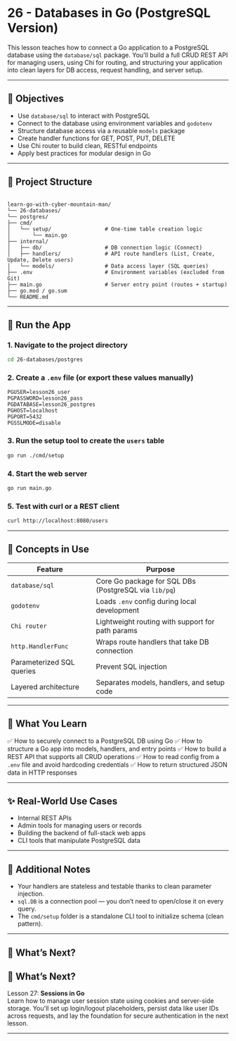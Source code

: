 # 26 - Databases in Go (PostgreSQL Version)

This lesson teaches how to connect a Go application to a PostgreSQL database using the `database/sql` package. You'll build a full CRUD REST API for managing users, using Chi for routing, and structuring your application into clean layers for DB access, request handling, and server setup.

---

## 🎯 Objectives

- Use `database/sql` to interact with PostgreSQL
- Connect to the database using environment variables and `godotenv`
- Structure database access via a reusable `models` package
- Create handler functions for GET, POST, PUT, DELETE
- Use Chi router to build clean, RESTful endpoints
- Apply best practices for modular design in Go

---

## 📁 Project Structure

```

learn-go-with-cyber-mountain-man/
└── 26-databases/
└── postgres/
├── cmd/
│   └── setup/                 # One-time table creation logic
│       └── main.go
├── internal/
│   ├── db/                    # DB connection logic (Connect)
│   ├── handlers/              # API route handlers (List, Create, Update, Delete users)
│   └── models/                # Data access layer (SQL queries)
├── .env                       # Environment variables (excluded from Git)
├── main.go                    # Server entry point (routes + startup)
├── go.mod / go.sum
└── README.md

````

---

## 🚀 Run the App

### 1. Navigate to the project directory

```bash
cd 26-databases/postgres
````

### 2. Create a `.env` file (or export these values manually)

```env
PGUSER=lesson26_user
PGPASSWORD=lesson26_pass
PGDATABASE=lesson26_postgres
PGHOST=localhost
PGPORT=5432
PGSSLMODE=disable
```

### 3. Run the setup tool to create the `users` table

```bash
go run ./cmd/setup
```

### 4. Start the web server

```bash
go run main.go
```

### 5. Test with curl or a REST client

```bash
curl http://localhost:8080/users
```

---

## 🧠 Concepts in Use

| Feature                   | Purpose                                               |
| ------------------------- | ----------------------------------------------------- |
| `database/sql`            | Core Go package for SQL DBs (PostgreSQL via `lib/pq`) |
| `godotenv`                | Loads `.env` config during local development          |
| `Chi router`              | Lightweight routing with support for path params      |
| `http.HandlerFunc`        | Wraps route handlers that take DB connection          |
| Parameterized SQL queries | Prevent SQL injection                                 |
| Layered architecture      | Separates models, handlers, and setup code            |

---

## 🧠 What You Learn

✅ How to securely connect to a PostgreSQL DB using Go
✅ How to structure a Go app into models, handlers, and entry points
✅ How to build a REST API that supports all CRUD operations
✅ How to read config from a `.env` file and avoid hardcoding credentials
✅ How to return structured JSON data in HTTP responses

---

## ✨ Real-World Use Cases

* Internal REST APIs
* Admin tools for managing users or records
* Building the backend of full-stack web apps
* CLI tools that manipulate PostgreSQL data

---

## 🔎 Additional Notes

* Your handlers are stateless and testable thanks to clean parameter injection.
* `sql.DB` is a connection pool — you don’t need to open/close it on every query.
* The `cmd/setup` folder is a standalone CLI tool to initialize schema (clean pattern).

---

## 🔁 What’s Next?

## 🔁 What’s Next?

Lesson 27: **Sessions in Go**  
Learn how to manage user session state using cookies and server-side storage. You'll set up login/logout placeholders, persist data like user IDs across requests, and lay the foundation for secure authentication in the next lesson.

---
```
